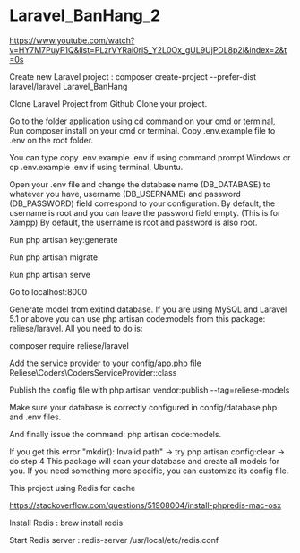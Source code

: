 # Laravel_BanHang_2
 https://www.youtube.com/watch?v=HY7M7PuyP1Q&list=PLzrVYRai0riS_Y2L0Ox_gUL9UjPDL8p2i&index=2&t=0s

Create new Laravel project : composer create-project --prefer-dist laravel/laravel Laravel_BanHang

Clone Laravel Project from Github Clone your project.

Go to the folder application using cd command on your cmd or terminal, Run composer install on your cmd or terminal. Copy .env.example file to .env on the root folder.

You can type copy .env.example .env if using command prompt Windows or cp .env.example .env if using terminal, Ubuntu.

Open your .env file and change the database name (DB_DATABASE) to whatever you have, username (DB_USERNAME) and password (DB_PASSWORD) field correspond to your configuration. By default, the username is root and you can leave the password field empty. (This is for Xampp) By default, the username is root and password is also root.

Run php artisan key:generate

Run php artisan migrate

Run php artisan serve

Go to localhost:8000

Generate model from exitind database. If you are using MySQL and Laravel 5.1 or above you can use php artisan code:models from this package: reliese/laravel. All you need to do is:

composer require reliese/laravel

Add the service provider to your config/app.php file Reliese\Coders\CodersServiceProvider::class

Publish the config file with php artisan vendor:publish --tag=reliese-models

Make sure your database is correctly configured in config/database.php and .env files.

And finally issue the command: php artisan code:models.

If you get this error "mkdir(): Invalid path" -> try php artisan config:clear -> do step 4 This package will scan your database and create all models for you. If you need something more specific, you can customize its config file.

This project using Redis for cache

https://stackoverflow.com/questions/51908004/install-phpredis-mac-osx

Install Redis : brew install redis

Start Redis server : redis-server /usr/local/etc/redis.conf
